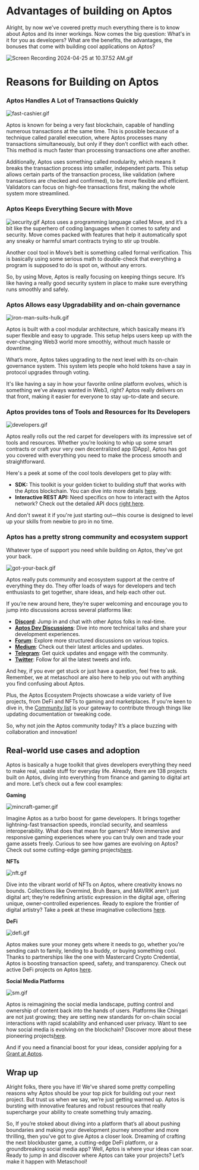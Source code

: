 # Advantages of building on Aptos

Alright, by now we've covered pretty much everything there is to know about Aptos and its inner workings. Now comes the big question: What's in it for you as developers? What are the benefits, the advantages, the bonuses that come with building cool applications on Aptos?

![Screen Recording 2024-04-25 at 10.37.52 AM.gif](https://github.com/0xmetaschool/Learning-Projects/blob/main/assests_for_all/C1%20Introduction%20to%20Aptos/Advantages%20of%20building%20on%20Aptos/Screen_Recording_2024-04-25_at_10.37.52_AM.gif?raw=true)

# Reasons for Building on Aptos

### Aptos Handles A Lot of Transactions Quickly
![fast-cashier.gif](https://github.com/0xmetaschool/Learning-Projects/blob/0181077452c784230a795175fb6e8076b6950231/assests_for_all/C1%20Introduction%20to%20Aptos/Advantages-of-building-on-Aptos/fast-cashier.gif)

Aptos is known for being a very fast blockchain, capable of handling numerous transactions at the same time. This is possible because of a technique called parallel execution, where Aptos processes many transactions simultaneously, but only if they don't conflict with each other. This method is much faster than processing transactions one after another.

Additionally, Aptos uses something called modularity, which means it breaks the transaction process into smaller, independent parts. This setup allows certain parts of the transaction process, like validation (where transactions are checked and confirmed), to be more flexible and efficient. Validators can focus on high-fee transactions first, making the whole system more streamlined.

### Aptos Keeps Everything Secure with Move
![security.gif](https://github.com/0xmetaschool/Learning-Projects/blob/0181077452c784230a795175fb6e8076b6950231/assests_for_all/C1%20Introduction%20to%20Aptos/Advantages-of-building-on-Aptos/security.gif)
Aptos uses a programming language called Move, and it’s a bit like the superhero of coding languages when it comes to safety and security. Move comes packed with features that help it automatically spot any sneaky or harmful smart contracts trying to stir up trouble.

Another cool tool in Move’s belt is something called formal verification. This is basically using some serious math to double-check that everything a program is supposed to do is spot on, without any errors.

So, by using Move, Aptos is really focusing on keeping things secure. It’s like having a really good security system in place to make sure everything runs smoothly and safely.

### Aptos Allows easy Upgradability and on-chain governance
![iron-man-suits-hulk.gif](https://github.com/0xmetaschool/Learning-Projects/blob/0181077452c784230a795175fb6e8076b6950231/assests_for_all/C1%20Introduction%20to%20Aptos/Advantages-of-building-on-Aptos/iron-man-suits-hulk.gif)

Aptos is built with a cool modular architecture, which basically means it’s super flexible and easy to upgrade. This setup helps users keep up with the ever-changing Web3 world more smoothly, without much hassle or downtime.

What’s more, Aptos takes upgrading to the next level with its on-chain governance system. This system lets people who hold tokens have a say in protocol upgrades through voting.

It's like having a say in how your favorite online platform evolves, which is something we’ve always wanted in Web3, right? Aptos really delivers on that front, making it easier for everyone to stay up-to-date and secure.

### Aptos provides tons of Tools and Resources for Its Developers
![developers.gif](https://github.com/0xmetaschool/Learning-Projects/blob/0181077452c784230a795175fb6e8076b6950231/assests_for_all/C1%20Introduction%20to%20Aptos/Advantages-of-building-on-Aptos/developers.gif)

Aptos really rolls out the red carpet for developers with its impressive set of tools and resources. Whether you’re looking to whip up some smart contracts or craft your very own decentralized app (DApp), Aptos has got you covered with everything you need to make the process smooth and straightforward.

Here's a peek at some of the cool tools developers get to play with:

- **SDK:** This toolkit is your golden ticket to building stuff that works with the Aptos blockchain. You can dive into more details [here](https://aptos.dev/sdks/index/).
- **Interactive REST API:** Need specifics on how to interact with the Aptos network? Check out the detailed API docs [right here](https://aptos.dev/nodes/aptos-api-spec/#/).

And don't sweat it if you're just starting out—this course is designed to level up your skills from newbie to pro in no time.

### Aptos has a pretty strong community and ecosystem support

Whatever type of support you need while building on Aptos, they've got your back.

![got-your-back.gif](https://github.com/0xmetaschool/Learning-Projects/blob/0181077452c784230a795175fb6e8076b6950231/assests_for_all/C1%20Introduction%20to%20Aptos/Advantages-of-building-on-Aptos/got-your-back.gif)

Aptos really puts community and ecosystem support at the centre of everything they do. They offer loads of ways for developers and tech enthusiasts to get together, share ideas, and help each other out.

If you’re new around here, they’re super welcoming and encourage you to jump into discussions across several platforms like:

- **[Discord](https://discord.gg/aptosnetwork)**: Jump in and chat with other Aptos folks in real-time.
- **[Aptos Dev Discussions](https://github.com/aptos-labs/aptos-developer-discussions/discussions)**: Dive into more technical talks and share your development experiences.
- **[Forum](https://forum.aptosfoundation.org/)**: Explore more structured discussions on various topics.
- **[Medium](https://medium.com/aptoslabs)**: Check out their latest articles and updates.
- **[Telegram](https://t.me/AptosTG)**: Get quick updates and engage with the community.
- **[Twitter](https://twitter.com/Aptos)**: Follow for all the latest tweets and info.

And hey, if you ever get stuck or just have a question, feel free to ask. Remember, we at metaschool are also here to help you out with anything you find confusing about Aptos.

Plus, the Aptos Ecosystem Projects showcase a wide variety of live projects, from DeFi and NFTs to gaming and marketplaces. If you're keen to dive in, the [Community list](https://aptos.dev/community/) is your gateway to contribute through things like updating documentation or tweaking code.

So, why not join the Aptos community today? It’s a place buzzing with collaboration and innovation!

## Real-world use cases and adoption

Aptos is basically a huge toolkit that gives developers everything they need to make real, usable stuff for everyday life. Already, there are 138 projects built on Aptos, diving into everything from finance and gaming to digital art and more. Let’s check out a few cool examples:

**Gaming**

![mincraft-gamer.gif](https://github.com/0xmetaschool/Learning-Projects/blob/0181077452c784230a795175fb6e8076b6950231/assests_for_all/C1%20Introduction%20to%20Aptos/Advantages-of-building-on-Aptos/mincraft-gamer.gif)

Imagine Aptos as a turbo boost for game developers. It brings together lightning-fast transaction speeds, ironclad security, and seamless interoperability. What does that mean for gamers? More immersive and responsive gaming experiences where you can truly own and trade your game assets freely. Curious to see how games are evolving on Aptos? Check out some cutting-edge gaming projects[here](https://aptosfoundation.org/ecosystem/projects/gaming).

**NFTs**

![nft.gif](https://github.com/0xmetaschool/Learning-Projects/blob/0181077452c784230a795175fb6e8076b6950231/assests_for_all/C1%20Introduction%20to%20Aptos/Advantages-of-building-on-Aptos/nft.gif)

Dive into the vibrant world of NFTs on Aptos, where creativity knows no bounds. Collections like Overmind, Bruh Bears, and MAVRIK aren’t just digital art; they’re redefining artistic expression in the digital age, offering unique, owner-controlled experiences. Ready to explore the frontier of digital artistry? Take a peek at these imaginative collections [here](https://aptosfoundation.org/ecosystem/projects/nft-tooling).

**DeFi**

![defi.gif](https://github.com/0xmetaschool/Learning-Projects/blob/0181077452c784230a795175fb6e8076b6950231/assests_for_all/C1%20Introduction%20to%20Aptos/Advantages-of-building-on-Aptos/defi.gif)

Aptos makes sure your money gets where it needs to go, whether you’re sending cash to family, lending to a buddy, or buying something cool. Thanks to partnerships like the one with Mastercard Crypto Credential, Aptos is boosting transaction speed, safety, and transparency. Check out active DeFi projects on Aptos [here](https://aptosfoundation.org/ecosystem/projects/defi).

**Social Media Platforms**

![sm.gif](https://github.com/0xmetaschool/Learning-Projects/blob/0181077452c784230a795175fb6e8076b6950231/assests_for_all/C1%20Introduction%20to%20Aptos/Advantages-of-building-on-Aptos/sm.gif)

Aptos is reimagining the social media landscape, putting control and ownership of content back into the hands of users. Platforms like Chingari are not just growing; they are setting new standards for on-chain social interactions with rapid scalability and enhanced user privacy. Want to see how social media is evolving on the blockchain? Discover more about these pioneering projects[here](https://aptosfoundation.org/ecosystem/projects/social).

And if you need a financial boost for your ideas, consider applying for a [Grant at Aptos](https://aptosfoundation.org/grants).

## Wrap up

Alright folks, there you have it! We've shared some pretty compelling reasons why Aptos should be your top pick for building out your next project. But trust us when we say, we’re just getting warmed up. Aptos is bursting with innovative features and robust resources that really supercharge your ability to create something truly amazing.

So, If you’re stoked about diving into a platform that’s all about pushing boundaries and making your development journey smoother and more thrilling, then you've got to give Aptos a closer look. Dreaming of crafting the next blockbuster game, a cutting-edge DeFi platform, or a groundbreaking social media app? Well, Aptos is where your ideas can soar. Ready to jump in and discover where Aptos can take your projects? Let’s make it happen with Metaschool!

